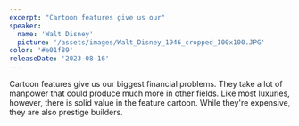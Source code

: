 ```yaml
---
excerpt: "Cartoon features give us our"
speaker:
  name: 'Walt Disney'
  picture: '/assets/images/Walt_Disney_1946_cropped_100x100.JPG'
color: '#e01f89'
releaseDate: '2023-08-16'
---
```

Cartoon features give us our biggest financial problems. They take a lot of manpower that could produce much more in other fields. Like most luxuries, however, there is solid value in the feature cartoon. While they're expensive, they are also prestige builders.